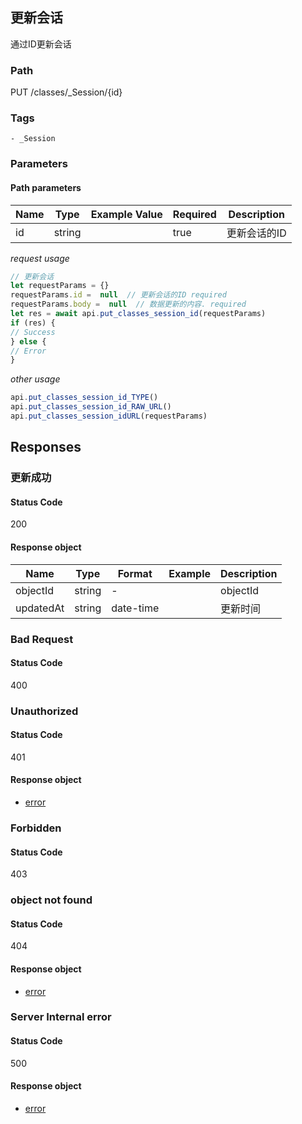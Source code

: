 ## 更新会话

通过ID更新会话
### Path
PUT /classes/_Session/{id}

### Tags
    - _Session
### Parameters


#### Path parameters

| Name | Type | Example Value | Required | Description |
| ---- | ---- | ------------- | -------- | ----------- |
| id | string |  |  true  | 更新会话的ID |
*request usage*
```javascript
// 更新会话
let requestParams = {}
requestParams.id =  null  // 更新会话的ID required
requestParams.body =  null  // 数据更新的内容. required
let res = await api.put_classes_session_id(requestParams)
if (res) {
// Success
} else {
// Error
}
```
*other usage*
```javascript
api.put_classes_session_id_TYPE()
api.put_classes_session_id_RAW_URL()
api.put_classes_session_idURL(requestParams)
```

## Responses
### 更新成功

#### Status Code
200


#### Response object
| Name | Type | Format | Example | Description |
| ---- | ---- | ------ | ------- | ----------- |
| objectId | string |  -  |  | objectId |
| updatedAt | string |  date-time  |  | 更新时间 |

### Bad Request

#### Status Code
400



### Unauthorized

#### Status Code
401


#### Response object
* [error](../models/error.md)

### Forbidden

#### Status Code
403



### object not found

#### Status Code
404


#### Response object
* [error](../models/error.md)

### Server Internal error

#### Status Code
500


#### Response object
* [error](../models/error.md)

